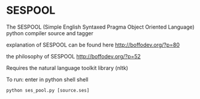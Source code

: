 SESPOOL
=======

The SESPOOL (Simple English Syntaxed Pragma Object Oriented Language) python compiler source and tagger
  
  explanation of SESPOOL can be found here http://boffodev.org/?p=80
  
  the philosophy of SESPOOL http://boffodev.org/?p=52

Requires the natural language toolkit library (nltk)

To run: enter in python shell shell 
    
    python ses_pool.py [source.ses]
